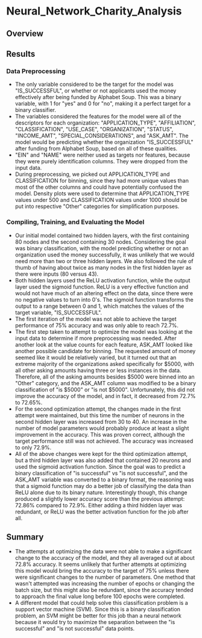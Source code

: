 # Neural_Network_Charity_Analysis
 
## Overview

## Results

### Data Preprocessing

* The only variable considered to be the target for the model was "IS_SUCCESSFUL", or whether or not applicants used the money effectively after being funded by Alphabet Soup. This was a binary variable, with 1 for "yes" and 0 for "no", making it a perfect target for a binary classifier.
* The variables considered the features for the model were all of the descriptors for each organization: "APPLICATION_TYPE", "AFFILIATION", "CLASSIFICATION", "USE_CASE", "ORGANIZATION", "STATUS", "INCOME_AMT", "SPECIAL_CONSIDERATIONS", and "ASK_AMT". The model would be predicting whether the organization "IS_SUCCESSFUL" after funding from Alphabet Soup, based on all of these qualities.
* "EIN" and "NAME" were neither used as targets nor features, because they were purely identification columns. They were dropped from the input data.
* During preprocessing, we picked out APPLICATION_TYPE and CLASSIFICATION for binning, since they had more unique values than most of the other columns and could have potentially confused the model. Density plots were used to determine that APPLICATION_TYPE values under 500 and CLASSIFICATION values under 1000 should be put into respective "Other" categories for simplification purposes.

### Compiling, Training, and Evaluating the Model

* Our initial model contained two hidden layers, with the first containing 80 nodes and the second containing 30 nodes. Considering the goal was binary classification, with the model predicting whether or not an organization used the money successfully, it was unlikely that we would need more than two or three hidden layers. We also followed the rule of thumb of having about twice as many nodes in the first hidden layer as there were inputs (80 versus 43).
* Both hidden layers used the ReLU activation function, while the output layer used the sigmoid function. ReLU is a very effective function and would not have much of an altering effect on the data, since there were no negative values to turn into 0's. The sigmoid function transforms the output to a range between 0 and 1, which matches the values of the target variable, "IS_SUCCESSFUL".
* The first iteration of the model was not able to achieve the target performance of 75% accuracy and was only able to reach 72.7%.
* The first step taken to attempt to optimize the model was looking at the input data to determine if more preprocessing was needed. After another look at the value counts for each feature, ASK_AMT looked like another possible candidate for binning. The requested amount of money seemed like it would be relatively varied, but it turned out that an extreme majority of the organizations asked specifically for $5000, with all other asking amounts having three or less instances in the data. Therefore, all of the asking amounts besides $5000 were binned into an "Other" category, and the ASK_AMT column was modified to be a binary classification of "is $5000" or "is not $5000". Unfortunately, this did not improve the accuracy of the model, and in fact, it decreased from 72.7% to 72.65%.
* For the second optimization attempt, the changes made in the first attempt were maintained, but this time the number of neurons in the second hidden layer was increased from 30 to 40. An increase in the number of model parameters would probably produce at least a slight improvement in the accuracy. This was proven correct, although the target performance still was not achieved. The accuracy was increased to only 72.9%.
* All of the above changes were kept for the third optimization attempt, but a third hidden layer was also added that contained 20 neurons and used the sigmoid activation function. Since the goal was to predict a binary classification of "is successful" vs "is not successful", and the ASK_AMT variable was converted to a binary format, the reasoning was that a sigmoid function may do a better job of classifying the data than ReLU alone due to its binary nature. Interestingly though, this change produced a slightly lower accuracy score than the previous attempt: 72.86% compared to 72.9%. Either adding a third hidden layer was redundant, or ReLU was the better activation function for the job after all.

## Summary

* The attempts at optimizing the data were not able to make a significant change to the accuracy of the model, and they all averaged out at about 72.8% accuracy. It seems unlikely that further attempts at optimizing this model would bring the accuracy to the target of 75% unless there were significant changes to the number of parameters. One method that wasn't attempted was increasing the number of epochs or changing the batch size, but this might also be redundant, since the accuracy tended to approach the final value long before 100 epochs were completed.
* A different model that could help solve this classification problem is a support vector machine (SVM). Since this is a binary classification problem, an SVM might be better for this job than a neural network because it would try to maximize the separation between the "is successful" and "is not successful" data points.